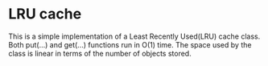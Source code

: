 # LRU cache

This is a simple implementation of a Least Recently Used(LRU) cache class. Both put(...) and get(...) functions run in O(1) time. The space used by the class is linear in terms of the number of objects stored.
